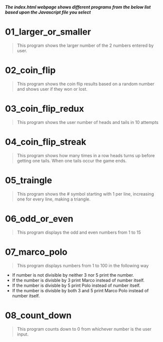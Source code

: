 **_The index.html webpage shows different programs from the below list based upon the Javascript file you select_**

# 01_larger_or_smaller
>This program shows the larger number of the 2 numbers entered by user.

# 02_coin_flip
>This program shows the coin flip results based on a random number and shows user if they won or lost.

# 03_coin_flip_redux
>This program shows the user number of heads and tails in 10 attempts

# 04_coin_flip_streak
>This program shows how many times in a row heads turns up before getting one tails. When one tails occur the game ends.

# 05_traingle
>This program shows the # symbol starting with 1 per line, increasing one for every line, making a triangle.

# 06_odd_or_even
>This program displays the odd and even numbers from 1 to 15

# 07_marco_polo
>This program displays numbers from 1 to 100 in the following way
* If number is not divisible by neither 3 nor 5 print the number.
* If the number is divisble by 3 print Marco instead of number itself.
* If the number is divisble by 5 print Polo instead of number itself. 
* If the number is divisble by both 3 and 5 print Marco Polo instead of number itself. 

# 08_count_down
>This program counts down to 0 from whichever number is the user input.

